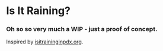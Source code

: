 # Is It Raining?

### Oh so so very much a WIP - just a proof of concept.

Inspired by [isitraininginpdx.org](http://www.isitraininginpdx.org).
